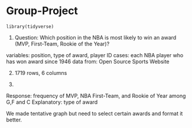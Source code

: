 # Group-Project
``` {r install}
library(tidyverse)
```

1) Question: Which position in the NBA is most likely to win an award (MVP, First-Team, Rookie of the Year)?

variables: position, type of award, player ID
cases: each NBA player who has won award since 1946
data from: Open Source Sports Website

2) 1719 rows, 6 columns


3)
Response: frequency of MVP, NBA First-Team, and Rookie of Year among G,F and C
Explanatory: type of award

We made tentative graph but need to select certain awards and format it better. 